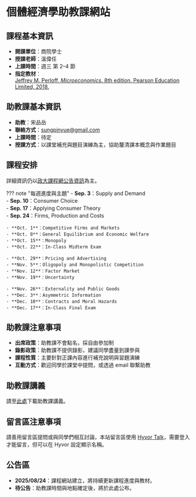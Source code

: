 # 個體經濟學助教課網站

## 課程基本資訊

- **開課單位**：商院學士
- **授課老師**：溫偉任
- **上課時間**：週三 第 2–4 節
- **指定教材**：  
  [Jeffrey M. Perloff. *Microeconomics*. 8th edition. Pearson Education Limited, 2018.](https://www.eslite.com/product/1002178862694761?srsltid=AfmBOopwaTwa8lzyEdF7J95scp_NlzbLqEqvj_FU2qF99fne5UN7NUDv)

## 助教課基本資訊

- **助教**：宋品岳
- **聯絡方式**：[sungpinyue@gmail.com](mailto:sungpinyue@gmail.com)
- **上課時間**：待定
- **授課方式**：以課堂補充與題目演練為主，協助釐清課本概念與作業題目

## 課程安排

詳細資訊仍以[政大課程網公告資訊](https://newdoc.nccu.edu.tw/teaschm/1141/schmPrv.jsp-yy=114&smt=1&num=300907&gop=01&s=1.html)為主。

??? note "每週進度與主題"
    - **Sep. 3**：Supply and Demand  
    - **Sep. 10**：Consumer Choice  
    - **Sep. 17**：Applying Consumer Theory  
    - **Sep. 24**：Firms, Production and Costs  

    - **Oct. 1**：Competitive Firms and Markets  
    - **Oct. 8**：General Equilibrium and Economic Welfare  
    - **Oct. 15**：Monopoly  
    - **Oct. 22**：In-Class Midterm Exam  

    - **Oct. 29**：Pricing and Advertising  
    - **Nov. 5**：Oligopoly and Monopolistic Competition  
    - **Nov. 12**：Factor Market  
    - **Nov. 19**：Uncertainty  

    - **Nov. 26**：Externality and Public Goods  
    - **Dec. 3**：Asymmetric Information  
    - **Dec. 10**：Contracts and Moral Hazards  
    - **Dec. 17**：In-Class Final Exam  

## 助教課注意事項

- **出席政策**：助教課不會點名，採自由參加制
- **錄影政策**：助教課不提供錄影，建議同學盡量到課參與
- **課程性質**：主要針對正課內容進行補充說明與習題演練
- **互動方式**：歡迎同學於課堂中提問，或透過 email 聯繫助教

## 助教課講義

請至[此處](https://drive.google.com/drive/folders/1h1KW5HWPeQO-BstzhF-tTCNhVvRJ4PC0?usp=sharing)下載助教課講義。

## 留言區注意事項

請善用留言區提問或與同學們相互討論，本站留言區使用 [Hyvor Talk](https://talk.hyvor.com/)，需要登入才能留言，但可以在 Hyvor 設定顯示名稱。

## 公告區

- **2025/08/24**：課程網站建立，將持續更新課程進度與教材。
- **待公告**：助教課時間與地點確定後，將於此處公布。
